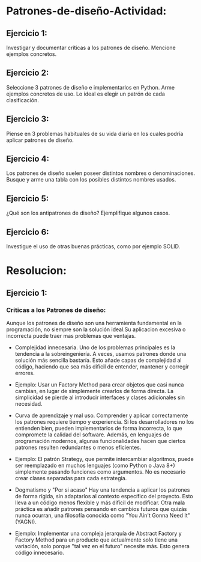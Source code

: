 # Patrones-de-diseño-Actividad:

## Ejercicio 1:
Investigar y documentar críticas a los patrones de diseño. Mencione ejemplos concretos.

## Ejercicio 2:
Seleccione 3 patrones de diseño e implementarlos en Python. Arme ejemplos concretos de uso. Lo ideal es 
elegir un patrón de cada clasificación.

## Ejercicio 3:
Piense en 3 problemas habituales de su vida diaria en los cuales podría aplicar patrones de diseño.

## Ejercicio 4:
Los patrones de diseño suelen poseer distintos nombres o denominaciones. Busque y arme una tabla con 
los posibles distintos nombres usados.

## Ejercicio 5:
 ¿Qué son los antipatrones de diseño? Ejemplifique algunos casos.

## Ejercicio 6:
Investigue el uso de otras buenas prácticas, como por ejemplo SOLID.

# Resolucion:

## Ejercicio 1:

### Criticas a los Patrones de diseño:
Aunque los patrones de diseño son una herramienta fundamental en la programación, no siempre son la solución ideal.Su aplicacion excesiva o incorrecta puede traer mas problemas que ventajas.

- Complejidad innecesaria.
Uno de los problemas principales es la tendencia a la sobreingeniería. A veces, usamos patrones donde una solución más sencilla bastaría. Esto añade capas de complejidad al código, haciendo que sea más difícil de entender, mantener y corregir errores.
 - Ejemplo:
    Usar un Factory Method para crear objetos que casi nunca cambian, en lugar de simplemente crearlos de forma directa. La simplicidad se pierde al introducir interfaces y clases adicionales sin necesidad.
- Curva de aprendizaje y mal uso.
  Comprender y aplicar correctamente los patrones requiere tiempo y experiencia. Si los desarrolladores no los entienden bien, pueden implementarlos de forma incorrecta, lo que compromete la calidad del software. Además, en lenguajes de programación modernos, algunas funcionalidades hacen que ciertos patrones resulten redundantes o menos eficientes.
 - Ejemplo:
   El patrón Strategy, que permite intercambiar algoritmos, puede ser reemplazado en muchos lenguajes (como Python o Java 8+) simplemente pasando funciones como argumentos. No es necesario crear clases separadas para cada estrategia.

- Dogmatismo y "Por si acaso"
Hay una tendencia a aplicar los patrones de forma rígida, sin adaptarlos al contexto específico del proyecto. Esto lleva a un código menos flexible y más difícil de modificar. Otra mala práctica es añadir patrones pensando en cambios futuros que quizás nunca ocurran, una filosofía conocida como "You Ain't Gonna Need It" (YAGNI).
 - Ejemplo:
   Implementar una compleja jerarquía de Abstract Factory y Factory Method para un producto que actualmente solo tiene una variación, solo porque "tal vez en el futuro" necesite más. Esto genera código innecesario.



   

